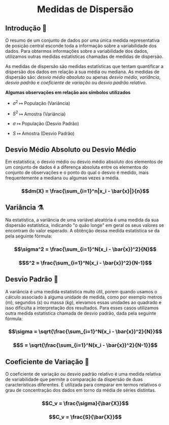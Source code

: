 # <center>Medidas de Dispersão</center>

## Introdução 🩼

O resumo de um conjunto de dados por uma única medida representativa de posição central esconde toda a informação sobre a variabilidade dos dados. Para obtermos informações sobre a variabilidade dos dados, utilizamos outras medidas estatísticas chamadas de medidas de dispersão.

As medidas de dispersão são medidas estatísticas que tentam quantificar a dispersão dos dados em relação a sua média ou mediana. As medidas de dispersão são: *desvio médio absoluto* ou apenas *desvio médio*, *variância*, *desvio padrão* e *coeficiente de variação* ou *desvio padrão relativo*.

**Algumas observações em relação aos símbolos utilizados**

- $\sigma^2$ ↦ População (Variância)

- $S^2$ ↦ Amostra (Variância)

- $\sigma$ ↦ População (Desvio Padrão)

- $S$ ↦ Amostra (Desvio Padrão)

## Desvio Médio Absoluto ou Desvio Médio

Em estatística, o desvio médio ou desvio médio absoluto dos elementos de um conjunto de dados é a diferença absoluta entre os elementos do conjunto de observações e o ponto do qual o desvio é medido, mais frequentemente a mediana ou algumas vezes a média. 

### $$dm(X) = \frac{\sum_{i=1}^n|x_i - \bar{x}|}{n}$$

## Variância ⚗️

Na estatística, a variância de uma variável aleatória é uma medida da sua dispersão estatística, indicando "o quão longe" em geral os seus valores se encontram do valor esperado. A obtênção dessa medida estatística se da pela seguinte fórmula:

### $$\sigma^2 = \frac{\sum_{i=1}^N(x_i - \bar{x})^2}{N}$$

### $$S^2 = \frac{\sum_{i=1}^N(x_i - \bar{x})^2}{N-1}$$

## Desvio Padrão 🦊

A variância é uma medida estatística muito útil, porem quando usamos o cálculo associado à alguma unidade de medida, como por exemplo metros ($m$), segundos ($s$) ou massa ($kg$), elevamos essas unidades ao quadrado e isso dificulta a interpretação dos resultados. Para esses casos utilizamos outra medida estatística chamada de desvio padrão, dada pela seguinte fórmula:

### $$\sigma = \sqrt{\frac{\sum_{i=1}^N(x_i - \bar{x})^2}{N}}$$

### $$S = \sqrt{\frac{\sum_{i=1}^N(x_i - \bar{x})^2}{N-1}}$$

## Coeficiente de Variação 🐐

O coeficiente de variação ou desvio padrão relativo é uma medida relativa de variabilidade que permite a comparação da dispersão de duas características diferentes. É utilizada para comparar em termos relativos o grau de concentração dos dados em torno da média de séries distintas.

### $$C_v = \frac{\sigma}{\bar{X}}$$

### $$C_v = \frac{S}{\bar{X}}$$
